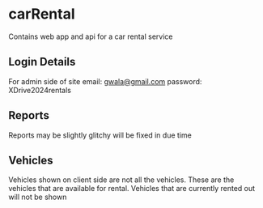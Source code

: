 # carRental

Contains web app and api for a car rental service

## Login Details

For admin side of site
email: gwala@gmail.com
password: XDrive2024rentals

## Reports

Reports may be slightly glitchy
will be fixed in due time

## Vehicles

Vehicles shown on client side are not all the vehicles.
These are the vehicles that are available for rental.
Vehicles that are currently rented out will not be shown
